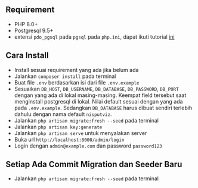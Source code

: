 
## Requirement
- PHP 8.0+
- Postgresql 9.5+
- extensi `pdo_pgsql` pada `pgsql` pada `php.ini`, dapat ikuti tutorial [ini](https://tonyfrenzy.medium.com/using-postgresql-with-laravel-c4c320ca7f34)

## Cara Install
- Install sesuai requirement yang ada jika belum ada
- Jalankan `composer install` pada terminal
- Buat file `.env` berdasarkan isi dari file `.env.example`
- Sesuaikan `DB_HOST`, `DB_USERNAME`, `DB_DATABASE`, `DB_PASSWORD`, `DB_PORT` dengan yang ada di lokal masing-masing. Keempat field tersebut  saat menginstall postgresql di lokal. Nilai default sesuai dengan yang ada pada `.env.example`. Sedangkan `DB_DATABASE` harus dibuat sendiri terlebih dahulu dengan nama default `nisputviz`.
- Jalankan `php artisan migrate:fresh --seed` pada terminal
- Jalankan `php artisan key:generate`
- Jalankan `php artisan serve` untuk menyalakan server
- Buka url `http://localhost:8000/admin/login`
- Login dengan `admin@example.com` dan password `password123`

## Setiap Ada Commit Migration dan Seeder Baru
- Jalankan `php artisan migrate:fresh --seed` pada terminal 
